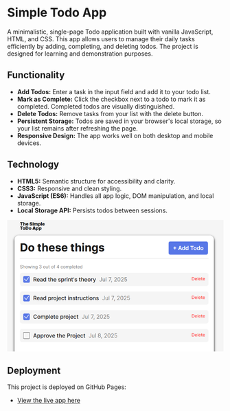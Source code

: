 # Simple Todo App

A minimalistic, single-page Todo application built with vanilla JavaScript, HTML, and CSS. This app allows users to manage their daily tasks efficiently by adding, completing, and deleting todos. The project is designed for learning and demonstration purposes.

## Functionality

- **Add Todos:** Enter a task in the input field and add it to your todo list.
- **Mark as Complete:** Click the checkbox next to a todo to mark it as completed. Completed todos are visually distinguished.
- **Delete Todos:** Remove tasks from your list with the delete button.
- **Persistent Storage:** Todos are saved in your browser's local storage, so your list remains after refreshing the page.
- **Responsive Design:** The app works well on both desktop and mobile devices.

## Technology

- **HTML5:** Semantic structure for accessibility and clarity.
- **CSS3:** Responsive and clean styling.
- **JavaScript (ES6):** Handles all app logic, DOM manipulation, and local storage.
- **Local Storage API:** Persists todos between sessions.

![Screenshot of Simple Todo App](./assets/screenshot.png)

## Deployment

This project is deployed on GitHub Pages:

- [View the live app here](https://itsjaydenking.github.io/se_project_todo-app/)
